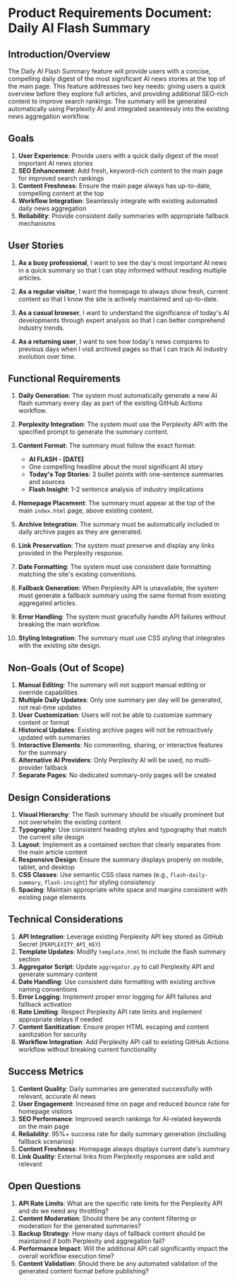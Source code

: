 # Product Requirements Document: Daily AI Flash Summary

## Introduction/Overview

The Daily AI Flash Summary feature will provide users with a concise, compelling daily digest of the most significant AI news stories at the top of the main page. This feature addresses two key needs: giving users a quick overview before they explore full articles, and providing additional SEO-rich content to improve search rankings. The summary will be generated automatically using Perplexity AI and integrated seamlessly into the existing news aggregation workflow.

## Goals

1. **User Experience**: Provide users with a quick daily digest of the most important AI news stories
2. **SEO Enhancement**: Add fresh, keyword-rich content to the main page for improved search rankings
3. **Content Freshness**: Ensure the main page always has up-to-date, compelling content at the top
4. **Workflow Integration**: Seamlessly integrate with existing automated daily news aggregation
5. **Reliability**: Provide consistent daily summaries with appropriate fallback mechanisms

## User Stories

1. **As a busy professional**, I want to see the day's most important AI news in a quick summary so that I can stay informed without reading multiple articles.

2. **As a regular visitor**, I want the homepage to always show fresh, current content so that I know the site is actively maintained and up-to-date.

3. **As a casual browser**, I want to understand the significance of today's AI developments through expert analysis so that I can better comprehend industry trends.

4. **As a returning user**, I want to see how today's news compares to previous days when I visit archived pages so that I can track AI industry evolution over time.

## Functional Requirements

1. **Daily Generation**: The system must automatically generate a new AI flash summary every day as part of the existing GitHub Actions workflow.

2. **Perplexity Integration**: The system must use the Perplexity API with the specified prompt to generate the summary content.

3. **Content Format**: The summary must follow the exact format:
   - **AI FLASH - [DATE]**
   - One compelling headline about the most significant AI story
   - **Today's Top Stories**: 3 bullet points with one-sentence summaries and sources
   - **Flash Insight**: 1-2 sentence analysis of industry implications

4. **Homepage Placement**: The summary must appear at the top of the main `index.html` page, above existing content.

5. **Archive Integration**: The summary must be automatically included in daily archive pages as they are generated.

6. **Link Preservation**: The system must preserve and display any links provided in the Perplexity response.

7. **Date Formatting**: The system must use consistent date formatting matching the site's existing conventions.

8. **Fallback Generation**: When Perplexity API is unavailable, the system must generate a fallback summary using the same format from existing aggregated articles.

9. **Error Handling**: The system must gracefully handle API failures without breaking the main workflow.

10. **Styling Integration**: The summary must use CSS styling that integrates with the existing site design.

## Non-Goals (Out of Scope)

1. **Manual Editing**: The summary will not support manual editing or override capabilities
2. **Multiple Daily Updates**: Only one summary per day will be generated, not real-time updates
3. **User Customization**: Users will not be able to customize summary content or format
4. **Historical Updates**: Existing archive pages will not be retroactively updated with summaries
5. **Interactive Elements**: No commenting, sharing, or interactive features for the summary
6. **Alternative AI Providers**: Only Perplexity AI will be used, no multi-provider fallback
7. **Separate Pages**: No dedicated summary-only pages will be created

## Design Considerations

1. **Visual Hierarchy**: The flash summary should be visually prominent but not overwhelm the existing content
2. **Typography**: Use consistent heading styles and typography that match the current site design
3. **Layout**: Implement as a contained section that clearly separates from the main article content
4. **Responsive Design**: Ensure the summary displays properly on mobile, tablet, and desktop
5. **CSS Classes**: Use semantic CSS class names (e.g., `flash-daily-summary`, `flash-insight`) for styling consistency
6. **Spacing**: Maintain appropriate white space and margins consistent with existing page elements

## Technical Considerations

1. **API Integration**: Leverage existing Perplexity API key stored as GitHub Secret (`PERPLEXITY_API_KEY`)
2. **Template Updates**: Modify `template.html` to include the flash summary section
3. **Aggregator Script**: Update `aggregator.py` to call Perplexity API and generate summary content
4. **Date Handling**: Use consistent date formatting with existing archive naming conventions
5. **Error Logging**: Implement proper error logging for API failures and fallback activation
6. **Rate Limiting**: Respect Perplexity API rate limits and implement appropriate delays if needed
7. **Content Sanitization**: Ensure proper HTML escaping and content sanitization for security
8. **Workflow Integration**: Add Perplexity API call to existing GitHub Actions workflow without breaking current functionality

## Success Metrics

1. **Content Quality**: Daily summaries are generated successfully with relevant, accurate AI news
2. **User Engagement**: Increased time on page and reduced bounce rate for homepage visitors
3. **SEO Performance**: Improved search rankings for AI-related keywords on the main page
4. **Reliability**: 95%+ success rate for daily summary generation (including fallback scenarios)
5. **Content Freshness**: Homepage always displays current date's summary
6. **Link Quality**: External links from Perplexity responses are valid and relevant

## Open Questions

1. **API Rate Limits**: What are the specific rate limits for the Perplexity API and do we need any throttling?
2. **Content Moderation**: Should there be any content filtering or moderation for the generated summaries?
3. **Backup Strategy**: How many days of fallback content should be maintained if both Perplexity and aggregation fail?
4. **Performance Impact**: Will the additional API call significantly impact the overall workflow execution time?
5. **Content Validation**: Should there be any automated validation of the generated content format before publishing? 